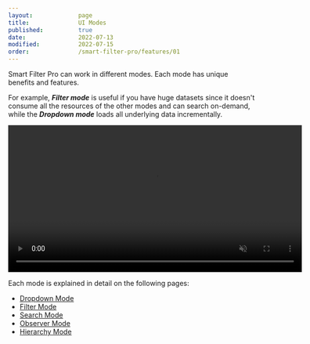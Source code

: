 ```yaml
---
layout:             page
title:              UI Modes
published:          true
date:               2022-07-13
modified:           2022-07-15
order:              /smart-filter-pro/features/01
---
```


Smart Filter Pro can work in different modes. Each mode has unique benefits and features.

For example, ***Filter mode*** is useful if you have huge datasets since it doesn't consume all the resources of the other modes and can search on-demand, while the ***Dropdown mode*** loads all underlying data incrementally.

<video src="images/modes.mp4" width="600" autoplay loop muted></video>

Each mode is explained in detail on the following pages:

- [Dropdown Mode](../options/mode/dropdown.md)
- [Filter Mode](../options/mode/filter.md)
- [Search Mode](../options/mode/search.md)
- [Observer Mode](../options/mode/observer.md)
- [Hierarchy Mode](../options/mode/hierarchy.md)

